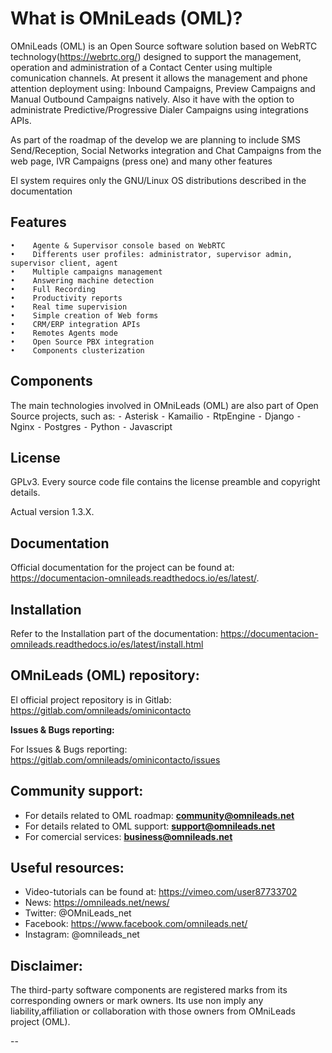 # What is OMniLeads (OML)?

OMniLeads (OML) is an Open Source software solution based on WebRTC technology(https://webrtc.org/) designed to support the management, operation and administration of a Contact Center using multiple comunication channels. At present it allows the management and phone attention deployment using: Inbound Campaigns, Preview Campaigns and Manual Outbound Campaigns natively. Also it have with the option to administrate Predictive/Progressive Dialer Campaigns using integrations APIs.

As part of the roadmap of the develop we are planning to include SMS Send/Reception, Social Networks integration and Chat Campaigns from the web page, IVR Campaigns (press one) and many other features

El system requires only the GNU/Linux OS distributions described in the documentation

## Features
    •    Agente & Supervisor console based on WebRTC
    •    Differents user profiles: administrator, supervisor admin, supervisor client, agent
    •    Multiple campaigns management
    •    Answering machine detection
    •    Full Recording
    •    Productivity reports
    •    Real time supervision
    •    Simple creation of Web forms
    •    CRM/ERP integration APIs
    •    Remotes Agents mode
    •    Open Source PBX integration
    •    Components clusterization

## Components
The main technologies involved in OMniLeads (OML) are also part of Open Source projects, such as:
    ⁃    Asterisk
    ⁃    Kamailio
    ⁃    RtpEngine
    ⁃    Django
    ⁃    Nginx
    ⁃    Postgres
    ⁃    Python
    ⁃    Javascript

## License
GPLv3. Every source code file contains the license preamble and copyright details.

Actual version
1.3.X.

## Documentation
Official documentation for the project can be found at: https://documentacion-omnileads.readthedocs.io/es/latest/.

## Installation
Refer to the Installation part of the documentation: https://documentacion-omnileads.readthedocs.io/es/latest/install.html

## OMniLeads (OML) repository:
El official project repository is in Gitlab: https://gitlab.com/omnileads/ominicontacto

**Issues & Bugs reporting:**

For Issues & Bugs reporting: https://gitlab.com/omnileads/ominicontacto/issues


## Community support:
* For details related to OML roadmap:  **community@omnileads.net**
* For details related to OML support: **support@omnileads.net**
* For comercial services: **business@omnileads.net**

## Useful resources:
* Video-tutorials can be found at: https://vimeo.com/user87733702
* News: https://omnileads.net/news/
* Twitter: @OMniLeads_net
* Facebook: https://www.facebook.com/omnileads.net/
* Instagram: @omnileads_net

## Disclaimer:
The third-party software components are registered marks from its corresponding owners or mark owners. Its use non imply any liability,affiliation or collaboration with those owners from OMniLeads project (OML).

--
